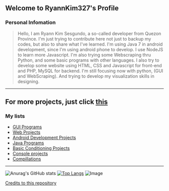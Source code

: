 
## Welcome to RyannKim327's Profile

### Personal Infomation
> Hello, I am Ryann Kim Sesgundo, a so-called developer from Quezon Province. I'm just trying to contribute here not just to backup my codes, but also to share what I've learned. I'm using Java 7 in android development, since I'm using android phone to develop. I use NodeJS to learn more Javascript. I'm also trying some Webscraping thru Python, and some basic programs with other languages. I also try to develop some website using HTML, CSS and Javascript for front-end and PHP, MySQL for backend. I'm still focusing now with python, (GUI and WebScraping). And trying to develop my visualization skills in designing.
---
For more projects, just click [this](https://github.com/stars/RyannKim327/lists/my-repos)
---

### My lists
- [GUI Programs](https://github.com/stars/RyannKim327/lists/gui)
- [Web Projects](https://github.com/stars/RyannKim327/lists/my-web-projects)
- [Android Development Projects](https://github.com/stars/RyannKim327/lists/android-development)
- [Java Programs](https://github.com/stars/RyannKim327/lists/my-java-programs)
- [Basic Conditioning Projects](https://github.com/stars/RyannKim327/lists/basic-conditioning)
- [Console projects](https://github.com/stars/RyannKim327/lists/console-projects)
- [Compillations](https://github.com/stars/RyannKim327/lists/compillation)
---

![Anurag's GitHub stats](https://github-readme-stats.vercel.app/api?username=ryannkim327&show_icons=true&theme=monokai)
[![Top Langs](https://github-readme-stats.vercel.app/api/top-langs/?username=ryannkim327&layout=compact&theme=monokai)](https://github.com/RyannKim327/RyannKim327)
![Image](https://github-profile-trophy.vercel.app/?username=RyannKim327&theme=radical)

[Credits to this repository](https://github.com/anuraghazra/github-readme-stats#github-stats-card)
